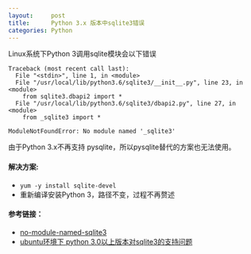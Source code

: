 ```yaml
---
layout:     post
title:      Python 3.x 版本中sqlite3错误
categories: Python
---
```


Linux系统下Python 3调用sqlite模块会以下错误

```text
Traceback (most recent call last):
  File "<stdin>", line 1, in <module>
  File "/usr/local/lib/python3.6/sqlite3/__init__.py", line 23, in <module>
    from sqlite3.dbapi2 import *
  File "/usr/local/lib/python3.6/sqlite3/dbapi2.py", line 27, in <module>
    from _sqlite3 import *

ModuleNotFoundError: No module named '_sqlite3'
```

由于Python 3.x不再支持 pysqlite，所以pysqlite替代的方案也无法使用。

#### 解决方案:

* `yum -y install sqlite-devel`
* 重新编译安装Python 3，路径不变，过程不再赘述

#### 参考链接：

* [no-module-named-sqlite3][1]
* [ubuntu环境下 python 3.0以上版本对sqlite3的支持问题][2]


[1]: https://stackoverflow.com/questions/1210664
[2]: https://blog.csdn.net/sparkexpert/article/details/69944835